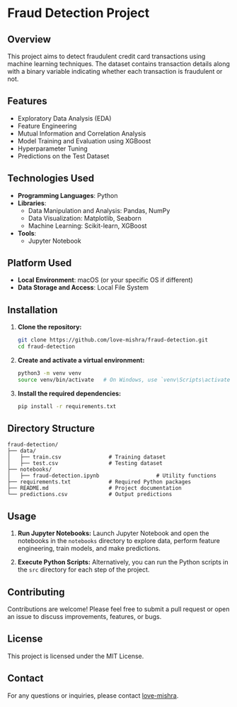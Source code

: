 # Fraud Detection Project

## Overview
This project aims to detect fraudulent credit card transactions using machine learning techniques. The dataset contains transaction details along with a binary variable indicating whether each transaction is fraudulent or not.

## Features
- Exploratory Data Analysis (EDA)
- Feature Engineering
- Mutual Information and Correlation Analysis
- Model Training and Evaluation using XGBoost
- Hyperparameter Tuning
- Predictions on the Test Dataset

## Technologies Used
- **Programming Languages**: Python
- **Libraries**:
  - Data Manipulation and Analysis: Pandas, NumPy
  - Data Visualization: Matplotlib, Seaborn
  - Machine Learning: Scikit-learn, XGBoost
- **Tools**:
  - Jupyter Notebook

## Platform Used
- **Local Environment**: macOS (or your specific OS if different)
- **Data Storage and Access**: Local File System

## Installation

1. **Clone the repository:**
   ```sh
   git clone https://github.com/love-mishra/fraud-detection.git
   cd fraud-detection
   ```

2. **Create and activate a virtual environment:**
   ```sh
   python3 -m venv venv
   source venv/bin/activate   # On Windows, use `venv\Scripts\activate`
   ```

3. **Install the required dependencies:**
   ```sh
   pip install -r requirements.txt
   ```

## Directory Structure

```plaintext
fraud-detection/
├── data/
│   ├── train.csv               # Training dataset
│   ├── test.csv                # Testing dataset
├── notebooks/
│   ├── fraud-detection.ipynb                  # Utility functions
├── requirements.txt            # Required Python packages
├── README.md                   # Project documentation
└── predictions.csv             # Output predictions
```

## Usage

1. **Run Jupyter Notebooks:**
   Launch Jupyter Notebook and open the notebooks in the `notebooks` directory to explore data, perform feature engineering, train models, and make predictions.

2. **Execute Python Scripts:**
   Alternatively, you can run the Python scripts in the `src` directory for each step of the project.

## Contributing
Contributions are welcome! Please feel free to submit a pull request or open an issue to discuss improvements, features, or bugs.

## License
This project is licensed under the MIT License.

## Contact
For any questions or inquiries, please contact [love-mishra](https://github.com/love-mishra).

 